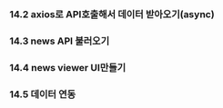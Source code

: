 ### 14.2 axios로 API호출해서 데이터 받아오기(async)

### 14.3 news API 불러오기

### 14.4 news viewer UI만들기

### 14.5 데이터 연동

